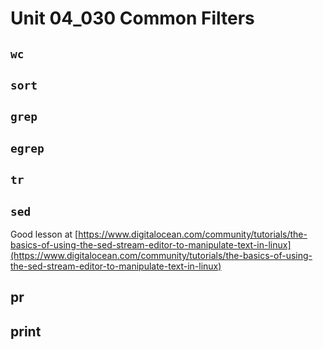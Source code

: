 # Unit 04_030 Common Filters

## ```wc```

## ```sort```

## ```grep```

## ```egrep```

## ```tr```

## ```sed```

Good lesson at [https://www.digitalocean.com/community/tutorials/the-basics-of-using-the-sed-stream-editor-to-manipulate-text-in-linux](https://www.digitalocean.com/community/tutorials/the-basics-of-using-the-sed-stream-editor-to-manipulate-text-in-linux)

## pr

## print

